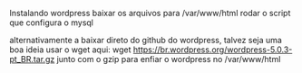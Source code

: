 Instalando wordpress
baixar os arquivos para /var/www/html
rodar o script que configura o mysql

alternativamente a baixar direto do github do wordpress, talvez seja uma boa ideia usar o wget aqui:
wget https://br.wordpress.org/wordpress-5.0.3-pt_BR.tar.gz
junto com o gzip para enfiar o wordpress no /var/www/html
